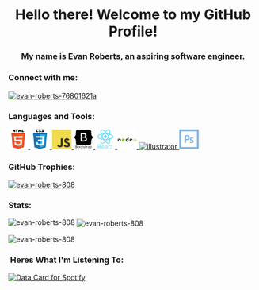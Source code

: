 <h1 align="center">Hello there! Welcome to my GitHub Profile!</h1>
<h3 align="center">My name is Evan Roberts, an aspiring software engineer.</h3>

<h3 align="left">Connect with me:</h3>
<p align="left">
<a href="https://linkedin.com/in/evan-roberts-76801621a" target="blank"><img align="center" src="https://raw.githubusercontent.com/rahuldkjain/github-profile-readme-generator/master/src/images/icons/Social/linked-in-alt.svg" alt="evan-roberts-76801621a" height="30" width="40" /></a>
</p>

<h3 align="left">Languages and Tools:</h3>
<p align="left"> <a href="https://www.w3.org/html/" target="_blank" rel="noreferrer"> <img src="https://raw.githubusercontent.com/devicons/devicon/master/icons/html5/html5-original-wordmark.svg" alt="html5" width="40" height="40"/> </a> <a href="https://www.w3schools.com/css/" target="_blank" rel="noreferrer"> <img src="https://raw.githubusercontent.com/devicons/devicon/master/icons/css3/css3-original-wordmark.svg" alt="css3" width="40" height="40"/> </a> <a href="https://developer.mozilla.org/en-US/docs/Web/JavaScript" target="_blank" rel="noreferrer"> <img src="https://raw.githubusercontent.com/devicons/devicon/master/icons/javascript/javascript-original.svg" alt="javascript" width="40" height="40"/> </a> <a href="https://getbootstrap.com" target="_blank" rel="noreferrer"> <img src="https://raw.githubusercontent.com/devicons/devicon/master/icons/bootstrap/bootstrap-plain-wordmark.svg" alt="bootstrap" width="40" height="40"/> </a> <a href="https://reactjs.org/" target="_blank" rel="noreferrer"> <img src="https://raw.githubusercontent.com/devicons/devicon/master/icons/react/react-original-wordmark.svg" alt="react" width="40" height="40"/> </a> <a href="https://nodejs.org" target="_blank" rel="noreferrer"> <img src="https://raw.githubusercontent.com/devicons/devicon/master/icons/nodejs/nodejs-original-wordmark.svg" alt="nodejs" width="40" height="40"/> </a> <a href="https://www.adobe.com/in/products/illustrator.html" target="_blank" rel="noreferrer"> <img src="https://www.vectorlogo.zone/logos/adobe_illustrator/adobe_illustrator-icon.svg" alt="illustrator" width="40" height="40"/> </a> <a href="https://www.photoshop.com/en" target="_blank" rel="noreferrer"> <img src="https://raw.githubusercontent.com/devicons/devicon/master/icons/photoshop/photoshop-line.svg" alt="photoshop" width="40" height="40"/> </a></p>

<h3 align="left">GitHub Trophies:</h3>
<p align="left"> <a href="https://github.com/ryo-ma/github-profile-trophy"><img src="https://github-profile-trophy.vercel.app/?username=evan-roberts-808&theme=tokyonight" alt="evan-roberts-808" /></a> </p>
<h3 align="left">Stats:</h3>

<p><img align="left" src="https://github-readme-stats.vercel.app/api/top-langs?username=evan-roberts-808&show_icons=true&locale=en&layout=compact&theme=tokyonight" alt="evan-roberts-808" /></p>

<p>&nbsp;<img align="center" src="https://github-readme-stats.vercel.app/api?username=evan-roberts-808&show_icons=true&locale=en&theme=tokyonight" alt="evan-roberts-808" /></p>

<p><img align="center" src="https://github-readme-streak-stats.herokuapp.com/?user=evan-roberts-808&theme=tokyonight" alt="evan-roberts-808" /></p>

<h3 align="left">&nbsp;Heres What I'm Listening To:</h3>

<p align="left"><a href="https://www.data-card-for-spotify.com/card?user_id=leoslastwill">
  <img src="https://www.data-card-for-spotify.com/api/card?user_id=leoslastwill" alt="Data Card for Spotify">
</a></p>
